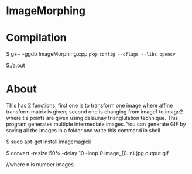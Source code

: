 # ImageMorphing

# Compilation
$ g++ -ggdb ImageMorphing.cpp `pkg-config --cflags --libs opencv`

$./a.out

# About
  This has 2 functions, first one is to transform one image where affine transform matrix is given,
second one is changing from image1 to image2 where tie points are given using delaunay trianglulation technique.
This program generates multiple intermediate images. You can generate GIF by saving all the images in a folder
and write this command in shell


$ sudo apt-get install imagemagick

$ convert -resize 50% -delay 10 -loop 0 image_{0..n}.jpg output.gif 

//where n is number images.
